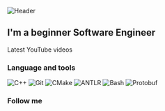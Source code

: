 ![Header](https://github.com/PACCBET23/PACCBET23/blob/main/assets/d7edffc834d853933e80a9715a45b8b9%20(online-video-cutter.com)%20(1).gif)

## I'm a beginner Software Engineer
Latest YouTube videos

### Language and tools
![C++](https://img.shields.io/badge/-C++-09283E?style=for-the-badge&logo=C%2b%2b&logoColor=5B418A)
![Git](https://img.shields.io/badge/-Git-09283E?style=for-the-badge&logo=Git&logoColor=5B418A)
![CMake](https://img.shields.io/badge/-CMake-09283E?style=for-the-badge&logo=CMake&logoColor=8DD35F)
![ANTLR](https://img.shields.io/badge/-ANTLR-09283E?style=for-the-badge&logo=ANTLR&logoColor=80B3FF)
![Bash](https://img.shields.io/badge/-Bash-09283E?style=for-the-badge&logo=Bash&logoColor=FFE680)
![Protobuf](https://img.shields.io/badge/-Protobuf-09283E?style=for-the-badge&logo=Protobuf&logoColor=2F2F2F)

### Follow me

